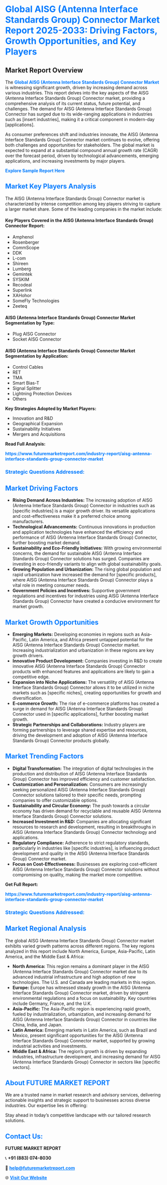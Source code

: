 <h1 style="color: #007BFF;">Global AISG (Antenna Interface Standards Group) Connector Market Report 2025-2033: Driving Factors, Growth Opportunities, and Key Players</h1>

<section id="overview">
<h2>Market Report Overview</h2>
<p>The <a href="https://www.futuremarketreport.com/industry-report/aisg-antenna-interface-standards-group-connector-market" style="color: #007BFF; text-decoration: none;"><strong>Global AISG (Antenna Interface Standards Group) Connector Market</strong></a> is witnessing significant growth, driven by increasing demand across various industries. This report delves into the key aspects of the AISG (Antenna Interface Standards Group) Connector market, providing a comprehensive analysis of its current status, future potential, and challenges. The demand for AISG (Antenna Interface Standards Group) Connector has surged due to its wide-ranging applications in industries such as [insert industries], making it a critical component in modern-day [applications].</p>
<p>As consumer preferences shift and industries innovate, the AISG (Antenna Interface Standards Group) Connector market continues to evolve, offering both challenges and opportunities for stakeholders. The global market is expected to expand at a substantial compound annual growth rate (CAGR) over the forecast period, driven by technological advancements, emerging applications, and increasing investments by major players.</p>
</section>

<section id="overview">
<p><a href="https://www.futuremarketreport.com/request-sample/reportId=42872" style="color: #007BFF; text-decoration: none;"><strong>Explore Sample Report Here</strong></a></p>
</section>

<section id="key-players">
<h2 style="color: #007BFF;">Market Key Players Analysis</h2>
<p>The AISG (Antenna Interface Standards Group) Connector market is characterized by intense competition among key players striving to capture a larger market share. Some of the leading companies in the market include:</p>
<h4>Key Players Covered in the AISG (Antenna Interface Standards Group) Connector Report:</h4>
<ul><li>Amphenol</li><li>Rosenberger</li><li>CommScope</li><li>DDK</li><li>L-com</li><li>Shireen</li><li>Lumberg</li><li>Gemintek</li><li>SYSKIM</li><li>Recodeal</li><li>Superlink</li><li>XAHohor</li><li>SomeFly Technologies</li><li>Zeeteq</li></ul>
<h4>AISG (Antenna Interface Standards Group) Connector Market Segmentation by Type:</h4>
<ul><li>Plug AISG Connector</li><li>Socket AISG Connector</li></ul>

<h4>AISG (Antenna Interface Standards Group) Connector Market Segmentation by Application:</h4>
<ul><li>Control Cables</li><li>RET</li><li>TMA</li><li>Smart Bias-T</li><li>Signal Splitter</li><li>Lightning Protection Devices</li><li>Others</li></ul>
<p><strong>Key Strategies Adopted by Market Players:</strong></p>
<ul>
<li>Innovation and R&D</li>
<li>Geographical Expansion</li>
<li>Sustainability Initiatives</li>
<li>Mergers and Acquisitions</li>
</ul>
</section>

<section>
<p><strong>Read Full Analysis: </strong></p><a href="https://www.futuremarketreport.com/industry-report/aisg-antenna-interface-standards-group-connector-market" style="color: #007BFF; text-decoration: none;"><strong>https://www.futuremarketreport.com/industry-report/aisg-antenna-interface-standards-group-connector-market</strong></a>
<h3 style="color: #007BFF;">Strategic Questions Addressed:</h3>
</section>

<section id="driving-factors">
<h2 style="color: #007BFF;">Market Driving Factors</h2>
<ul>
<li><strong>Rising Demand Across Industries:</strong> The increasing adoption of AISG (Antenna Interface Standards Group) Connector in industries such as [specific industries] is a major growth driver. Its versatile applications and cost-effectiveness make it a preferred choice among manufacturers.</li>
<li><strong>Technological Advancements:</strong> Continuous innovations in production and application technologies have enhanced the efficiency and performance of AISG (Antenna Interface Standards Group) Connector, further boosting market demand.</li>
<li><strong>Sustainability and Eco-Friendly Initiatives:</strong> With growing environmental concerns, the demand for sustainable AISG (Antenna Interface Standards Group) Connector solutions has surged. Companies are investing in eco-friendly variants to align with global sustainability goals.</li>
<li><strong>Growing Population and Urbanization:</strong> The rising global population and rapid urbanization have increased the demand for [specific products], where AISG (Antenna Interface Standards Group) Connector plays a vital role in meeting consumer needs.</li>
<li><strong>Government Policies and Incentives:</strong> Supportive government regulations and incentives for industries using AISG (Antenna Interface Standards Group) Connector have created a conducive environment for market growth.</li>
</ul>
</section>

<section id="growth-opportunities">
<h2 style="color: #007BFF;">Market Growth Opportunities</h2>
<ul>
<li><strong>Emerging Markets:</strong> Developing economies in regions such as Asia-Pacific, Latin America, and Africa present untapped potential for the AISG (Antenna Interface Standards Group) Connector market. Increasing industrialization and urbanization in these regions are key growth drivers.</li>
<li><strong>Innovative Product Development:</strong> Companies investing in R&D to create innovative AISG (Antenna Interface Standards Group) Connector products with enhanced features and applications are likely to gain a competitive edge.</li>
<li><strong>Expansion into Niche Applications:</strong> The versatility of AISG (Antenna Interface Standards Group) Connector allows it to be utilized in niche markets such as [specific niches], creating opportunities for growth and diversification.</li>
<li><strong>E-commerce Growth:</strong> The rise of e-commerce platforms has created a surge in demand for AISG (Antenna Interface Standards Group) Connector used in [specific applications], further boosting market growth.</li>
<li><strong>Strategic Partnerships and Collaborations:</strong> Industry players are forming partnerships to leverage shared expertise and resources, driving the development and adoption of AISG (Antenna Interface Standards Group) Connector products globally.</li>
</ul>
</section>

<section id="trending-factors">
<h2 style="color: #007BFF;">Market Trending Factors</h2>
<ul>
<li><strong>Digital Transformation:</strong> The integration of digital technologies in the production and distribution of AISG (Antenna Interface Standards Group) Connector has improved efficiency and customer satisfaction.</li>
<li><strong>Customization and Personalization:</strong> Consumers are increasingly seeking personalized AISG (Antenna Interface Standards Group) Connector solutions tailored to their specific needs, prompting companies to offer customizable options.</li>
<li><strong>Sustainability and Circular Economy:</strong> The push towards a circular economy has driven demand for recyclable and reusable AISG (Antenna Interface Standards Group) Connector solutions.</li>
<li><strong>Increased Investment in R&D:</strong> Companies are allocating significant resources to research and development, resulting in breakthroughs in AISG (Antenna Interface Standards Group) Connector technology and applications.</li>
<li><strong>Regulatory Compliance:</strong> Adherence to strict regulatory standards, particularly in industries like [specific industries], is influencing product development and quality in the AISG (Antenna Interface Standards Group) Connector market.</li>
<li><strong>Focus on Cost-Effectiveness:</strong> Businesses are exploring cost-efficient AISG (Antenna Interface Standards Group) Connector solutions without compromising on quality, making the market more competitive.</li>
</ul>
</section>

<section>
<p><strong>Get Full Report: </strong></p><a href="https://www.futuremarketreport.com/industry-report/aisg-antenna-interface-standards-group-connector-market" style="color: #007BFF; text-decoration: none;"><strong>https://www.futuremarketreport.com/industry-report/aisg-antenna-interface-standards-group-connector-market</strong></a>
<h3 style="color: #007BFF;">Strategic Questions Addressed:</h3>
</section>


<section id="regional-analysis">
<h2 style="color: #007BFF;">Market Regional Analysis</h2>
<p>The global AISG (Antenna Interface Standards Group) Connector market exhibits varied growth patterns across different regions. The key regions analyzed in this report include North America, Europe, Asia-Pacific, Latin America, and the Middle East & Africa:</p>
<ul>
<li><strong>North America:</strong> This region remains a dominant player in the AISG (Antenna Interface Standards Group) Connector market due to its advanced industrial infrastructure and high adoption of new technologies. The U.S. and Canada are leading markets in this region.</li>
<li><strong>Europe:</strong> Europe has witnessed steady growth in the AISG (Antenna Interface Standards Group) Connector market, driven by stringent environmental regulations and a focus on sustainability. Key countries include Germany, France, and the U.K.</li>
<li><strong>Asia-Pacific:</strong> The Asia-Pacific region is experiencing rapid growth, fueled by industrialization, urbanization, and increasing demand for AISG (Antenna Interface Standards Group) Connector in countries like China, India, and Japan.</li>
<li><strong>Latin America:</strong> Emerging markets in Latin America, such as Brazil and Mexico, present significant opportunities for the AISG (Antenna Interface Standards Group) Connector market, supported by growing industrial activities and investments.</li>
<li><strong>Middle East & Africa:</strong> The region’s growth is driven by expanding industries, infrastructure development, and increasing demand for AISG (Antenna Interface Standards Group) Connector in sectors like [specific sectors].</li>
</ul>
</section>

<footer>
<h2 style="color: #007BFF;">About FUTURE MARKET REPORT</h2>
<p>We are a trusted name in market research and advisory services, delivering actionable insights and strategic support to businesses across diverse industries. Our expertise lies in offering:</p>

<p>Stay ahead in today’s competitive landscape with our tailored research solutions.</p>

<h2 style="color: #007BFF;">Contact Us:</h2>
<p><strong>FUTURE MARKET REPORT</strong></p>
<p>📞 <strong>+91 (883) 074-8030</strong></p>
<p>📧 <strong><a href="mailto:help@futuremarketreport.com" style="color: #007BFF;">help@futuremarketreport.com</a></strong></p>
<p>🌐 <strong><a href="https://www.futuremarketreport.com/" style="color: #007BFF;">Visit Our Website</a></strong></p>
</footer>